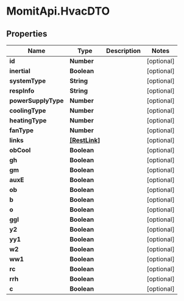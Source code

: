 # MomitApi.HvacDTO

## Properties
Name | Type | Description | Notes
------------ | ------------- | ------------- | -------------
**id** | **Number** |  | [optional] 
**inertial** | **Boolean** |  | [optional] 
**systemType** | **String** |  | [optional] 
**respInfo** | **String** |  | [optional] 
**powerSupplyType** | **Number** |  | [optional] 
**coolingType** | **Number** |  | [optional] 
**heatingType** | **Number** |  | [optional] 
**fanType** | **Number** |  | [optional] 
**links** | [**[RestLink]**](RestLink.md) |  | [optional] 
**obCool** | **Boolean** |  | [optional] 
**gh** | **Boolean** |  | [optional] 
**gm** | **Boolean** |  | [optional] 
**auxE** | **Boolean** |  | [optional] 
**ob** | **Boolean** |  | [optional] 
**b** | **Boolean** |  | [optional] 
**o** | **Boolean** |  | [optional] 
**ggl** | **Boolean** |  | [optional] 
**y2** | **Boolean** |  | [optional] 
**yy1** | **Boolean** |  | [optional] 
**w2** | **Boolean** |  | [optional] 
**ww1** | **Boolean** |  | [optional] 
**rc** | **Boolean** |  | [optional] 
**rrh** | **Boolean** |  | [optional] 
**c** | **Boolean** |  | [optional] 


